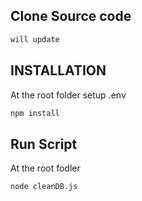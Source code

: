 ## **Clone Source code**
```bash
will update
```
## **INSTALLATION**
At the root folder
setup .env
```bash
npm install
```
## **Run Script**
At the root fodler
```bash
node cleanDB.js
```
